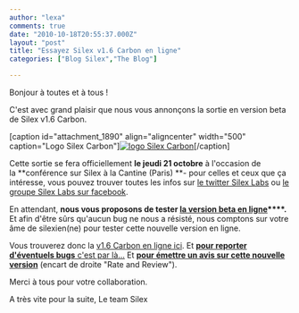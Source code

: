 ```yaml
---
author: "lexa"
comments: true
date: "2010-10-18T20:55:37.000Z"
layout: "post"
title: "Essayez Silex v1.6 Carbon en ligne"
categories: ["Blog Silex","The Blog"]

---
```

Bonjour à toutes et à tous !


C'est avec grand plaisir que nous vous annonçons la sortie en version beta de Silex v1.6 Carbon.

[caption id="attachment_1890" align="aligncenter" width="500" caption="Logo Silex Carbon"][![logo Silex Carbon](https://www.silexlabs.org/wp-content/uploads/2010/10/4973074129_12a8cc6fcd.jpg)](https://www.silexlabs.org/2010/10/try-silex-v1-6-carbon-online/4973074129_12a8cc6fcd-2/)[/caption]

Cette sortie se fera officiellement **le jeudi 21 octobre** à l'occasion de la **conférence sur Silex à la Cantine (Paris) **- pour celles et ceux que ça intéresse, vous pouvez trouver toutes les infos sur [le twitter Silex Labs](http://twitter.com/silexlabs) ou [le groupe Silex Labs sur facebook](http://www.facebook.com/group.php?gid=143614919006712).


En attendant, **nous vous proposons de tester [la version beta en ligne](http://demos.silexlabs.org/silex/)****.**
Et afin d'être sûrs qu'aucun bug ne nous a résisté, nous comptons sur votre âme de silexien(ne) pour tester cette nouvelle version en ligne.




Vous trouverez donc la [v1.6 Carbon en ligne ici](http://demos.silexlabs.org/silex/).
Et **[pour reporter d'éventuels bugs](http://community.silexlabs.org/silex/forum_fr/)**[ c'est par là...](http://community.silexlabs.org/silex/forum_fr/)
Et **[pour émettre un avis sur cette nouvelle version](https://sourceforge.net/projects/silex/)** (encart de droite "Rate and Review").




Merci à tous pour votre collaboration.




A très vite pour la suite,
Le team Silex



